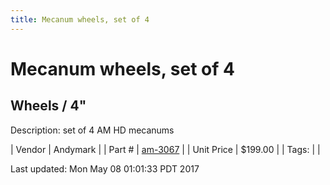 ```yaml
---
title: Mecanum wheels, set of 4
---
```


# Mecanum wheels, set of 4
## Wheels / 4"
Description: 	set of 4 AM HD mecanums 

| Vendor | Andymark | 
| Part # | [am-3067](http://www.andymark.com/product-p/am-3067.htm) | 
| Unit Price | $199.00 | 
| Tags: |  | 

Last updated: Mon May 08 01:01:33 PDT 2017